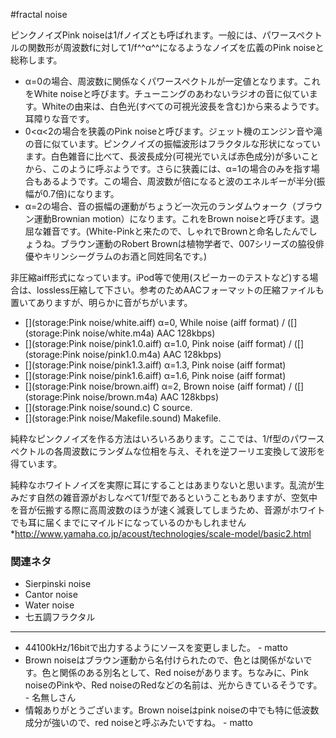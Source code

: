 #fractal noise



ピンクノイズPink noiseは1/fノイズとも呼ばれます。一般には、パワースペクトルの関数形が周波数fに対して1/f^^α^^になるようなノイズを広義のPink noiseと総称します。



* α=0の場合、周波数に関係なくパワースペクトルが一定値となります。これをWhite noiseと呼びます。チューニングのあわないラジオの音に似ています。Whiteの由来は、白色光(すべての可視光波長を含む)から来るようです。耳障りな音です。
* 0<α<2の場合を狭義のPink noiseと呼びます。ジェット機のエンジン音や滝の音に似ています。ピンクノイズの振幅波形はフラクタルな形状になっています。白色雑音に比べて、長波長成分(可視光でいえば赤色成分)が多いことから、このように呼ぶようです。さらに狭義には、α=1の場合のみを指す場合もあるようです。この場合、周波数が倍になると波のエネルギーが半分(振幅が0.7倍)になります。
* α=2の場合、音の振幅の運動がちょうど一次元のランダムウォーク（ブラウン運動Brownian motion）になります。これをBrown noiseと呼びます。退屈な雑音です。(White-Pinkと来たので、しゃれでBrownと命名したんでしょうね。ブラウン運動のRobert Brownは植物学者で、007シリーズの脇役俳優やキリンシーグラムのお酒と同姓同名です。)


非圧縮aiff形式になっています。iPod等で使用(スピーカーのテストなど)する場合は、lossless圧縮して下さい。参考のためAACフォーマットの圧縮ファイルも置いてありますが、明らかに音がちがいます。



* [](storage:Pink noise/white.aiff) α=0, While noise (aiff format) / ([](storage:Pink noise/white.m4a) AAC 128kbps)
* [](storage:Pink noise/pink1.0.aiff) α=1.0, Pink noise (aiff format) / ([](storage:Pink noise/pink1.0.m4a) AAC 128kbps)
* [](storage:Pink noise/pink1.3.aiff) α=1.3, Pink noise (aiff format)
* [](storage:Pink noise/pink1.6.aiff) α=1.6, Pink noise (aiff format)
* [](storage:Pink noise/brown.aiff) α=2, Brown noise (aiff format) / ([](storage:Pink noise/brown.m4a) AAC 128kbps)
* [](storage:Pink noise/sound.c) C source.
* [](storage:Pink noise/Makefile.sound) Makefile.


純粋なピンクノイズを作る方法はいろいろあります。ここでは、1/f型のパワースペクトルの各周波数にランダムな位相を与え、それを逆フーリエ変換して波形を得ています。



純粋なホワイトノイズを実際に耳にすることはあまりないと思います。乱流が生みだす自然の雑音源がおしなべて1/f型であるということもありますが、空気中を音が伝搬する際に高周波数のほうが速く減衰してしまうため、音源がホワイトでも耳に届くまでにマイルドになっているのかもしれません*http://www.yamaha.co.jp/acoust/technologies/scale-model/basic2.html


### 関連ネタ

* Sierpinski noise
* Cantor noise
* Water noise
* 七五調フラクタル
----

* 44100kHz/16bitで出力するようにソースを変更しました。 - matto 
* Brown noiseはブラウン運動から名付けられたので、色とは関係がないです。色と関係のある別名として、Red noiseがあります。ちなみに、Pink noiseのPinkや、Red noiseのRedなどの名前は、光からきているそうです。 - 名無しさん 
* 情報ありがとうございます。Brown noiseはpink noiseの中でも特に低波数成分が強いので、red noiseと呼ぶみたいですね。 - matto 
<!--  -->




